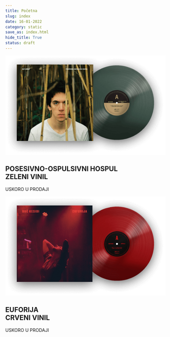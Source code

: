 ```yaml
---
title: Početna
slug: index
date: 16-01-2022
category: static
save_as: index.html
hide_title: True
status: draft
---
```


<div class="albums">
	<div href="" class="album">
		<div class="album__img">
			<img src="/theme/img/Ploca1_Desktop.png"/>
		</div>
		<h2 class='album__title'>POSESIVNO-OSPULSIVNI HOSPUL<br>ZELENI VINIL</h2>
		<p class="btn">USKORO U PRODAJI</p>
	</div>
	<div id="container-mid" class="container">
		<div id="flipdown-mid" class="flipdown flipdown__theme-light"> </div>
	</div>
	<div href="" class="album">
		<div class="album__img">
			<img src="/theme/img/Ploca2_Desktop.png"/>
		</div>
		<h2 class='album__title'>EUFORIJA<br>CRVENI VINIL</h2>
    	<p class="btn">USKORO U PRODAJI</p>
    </div>
</div>

<div id="container-low" class="container">
	<div id="flipdown-low" class="flipdown flipdown__theme-light"> </div>
</div>
<!-- <section id="section07" class="demo">
  <a href="#section08"><span></span><span></span><span></span></a>
</section> -->
